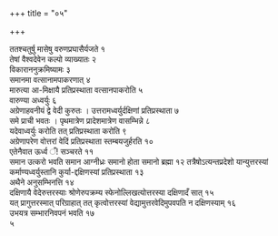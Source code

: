 +++
title = "०५"

+++
 

ततश्चतुर्षु मासेषु वरुणप्रघासैर्यजते १  
तेषां वैश्वदेवेन कल्पो व्याख्यातः
२  
विकाराननुक्रमिष्यामः ३  
समानमा वत्सानामपाकरणात् ४  
मारुत्या आ-मिक्षायै
प्रतिप्रस्थाता वत्सानपाकरोति ५  
वारुण्या अध्वर्युः ६  
अग्रेणाहवनीयं
द्वे वेदी कुरुतः । उत्तरामध्वर्युर्दक्षिणां प्रतिप्रस्थाता ७  
समे
प्राची भवतः । पृथमात्रेण प्रादेशमात्रेण वासम्भिन्ने ८  
यदेवाध्वर्युः
करोति तत् प्रतिप्रस्थाता करोति ९  
अग्रेणापरेण वोत्तरां वेदिं
प्रतिप्रस्थाता स्तम्बयजुर्हरति १०  
एतेनैवात ऊर्ध्व ँ\!
सञ्चरते ११  
समान उत्करो भवति समान आग्नीध्रः समानो होता समानो ब्रह्मा १२
तत्रैषोऽत्यन्तप्रदेशो यान्युत्तरस्यां कर्माण्यध्वर्युस्तानि
कुर्या-द्दक्षिणस्यां प्रतिप्रस्थाता १३  
अथैने
अनुसम्भिनत्ति १४  
दक्षिणायै वेदेरुत्तरस्याः
श्रोणेरुपक्रम्य स्फेनोल्लिखत्योत्तरस्या
दक्षिणादँ सात् १५  
यत् प्रागुत्तरस्मात् परिग्राहात् तत्
कृत्वोत्तरस्यां वेद्यामुत्तरवेदिमुपवपति न
दक्षिणस्याम् १६  
उभयत्र सम्भारनिवपनं भवति १७  
५
